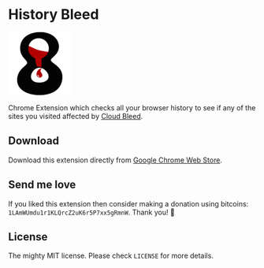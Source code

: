 # History Bleed

<img src="https://raw.githubusercontent.com/avinassh/history-bleed/master/icon128.png">

Chrome Extension which checks all your browser history to see if any of the sites you visited affected by [Cloud Bleed](https://blog.cloudflare.com/incident-report-on-memory-leak-caused-by-cloudflare-parser-bug/).

## Download

Download this extension directly from [Google Chrome Web Store](https://chrome.google.com/webstore/detail/history-bleed/jpkhbecnecbmngclppiklcjjddhehdce).

## Send me love

If you liked this extension then consider making a donation using bitcoins: `1LAmWUmdu1r1KLQrcZ2uK6r5P7xx5gRmnW`. Thank you! 🎅

## License

The mighty MIT license. Please check `LICENSE` for more details.